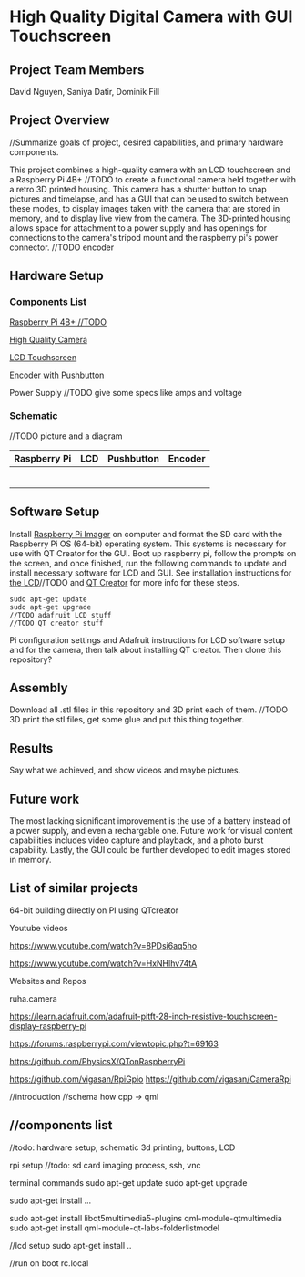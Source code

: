 # High Quality Digital Camera with GUI Touchscreen

## Project Team Members

David Nguyen, Saniya Datir, Dominik Fill

## Project Overview

//Summarize goals of project, desired capabilities, and primary hardware components.

This project combines a high-quality camera with an LCD touchscreen and a Raspberry Pi 4B+ //TODO to create a functional camera held together with a retro 3D printed housing.  This camera has a shutter button to snap pictures and timelapse, and has a GUI that can be used to switch between these modes, to display images taken with the camera that are stored in memory, and to display live view from the camera.  The 3D-printed housing allows space for attachment to a power supply and has openings for connections to the camera's tripod mount and the raspberry pi's power connector.  //TODO encoder

## Hardware Setup

### Components List

[Raspberry Pi 4B+ //TODO](//TODO)

[High Quality Camera](https://www.adafruit.com/product/4561)

[LCD Touchscreen](https://www.adafruit.com/product/1601)

[Encoder with Pushbutton](//TODO)

Power Supply //TODO give some specs like amps and voltage

### Schematic

//TODO picture and a diagram

|Raspberry Pi|LCD|Pushbutton|Encoder|
|---|---|---|---|
|||||
|||||
|||||
|||||
|||||
|||||

## Software Setup

Install [Raspberry Pi Imager](https://www.raspberrypi.com/software/) on computer and format the SD card with the Raspberry Pi OS (64-bit) operating system.  This systems is necessary for use with QT Creator for the GUI.  Boot up raspberry pi, follow the prompts on the screen, and once finished, run the following commands to update and install necessary software for LCD and GUI.  See installation instructions for [the LCD]()//TODO and [QT Creator](https://forums.raspberrypi.com/viewtopic.php?t=69163) for more info for these steps.

```
sudo apt-get update
sudo apt-get upgrade
//TODO adafruit LCD stuff
//TODO QT creator stuff
```

Pi configuration settings and Adafruit instructions for LCD software setup and for the camera, then talk about installing QT creator.  Then clone this repository?

## Assembly

Download all .stl files in this repository and 3D print each of them.  //TODO
3D print the stl files, get some glue and put this thing together.

## Results

Say what we achieved, and show videos and maybe pictures.

## Future work

The most lacking significant improvement is the use of a battery instead of a power supply, and even a rechargable one.  Future work for visual content capabilities includes video capture and playback, and a photo burst capability.  Lastly, the GUI could be further developed to edit images stored in memory.

## List of similar projects

64-bit building directly on PI using QTcreator

Youtube videos

https://www.youtube.com/watch?v=8PDsi6aq5ho

https://www.youtube.com/watch?v=HxNHlhv74tA

Websites and Repos

ruha.camera

https://learn.adafruit.com/adafruit-pitft-28-inch-resistive-touchscreen-display-raspberry-pi

https://forums.raspberrypi.com/viewtopic.php?t=69163

https://github.com/PhysicsX/QTonRaspberryPi

https://github.com/vigasan/RpiGpio
https://github.com/vigasan/CameraRpi

//introduction
//schema how cpp -> qml

//components list
---

//todo: hardware setup, schematic
3d printing, buttons, LCD

rpi setup
//todo: sd card imaging process, ssh, vnc

terminal commands
sudo apt-get update
sudo apt-get upgrade

sudo apt-get install ...

sudo apt-get install libqt5multimedia5-plugins qml-module-qtmultimedia
sudo apt-get install qml-module-qt-labs-folderlistmodel

//lcd setup
sudo apt-get install <LCD>..

//run on boot rc.local
